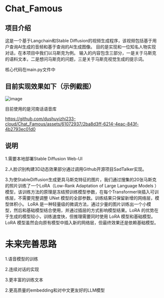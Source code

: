 # Chat_Famous

## 项目介绍
这是一个基于Langchain和Stable Diffusion的视频生成程序，该视频包括基于用户查询AI生成的音频和基于查询的AI生成图像。
目的是实现和一位知名人物实现对话，在本项目中我们以马斯克为例。
输入的内容包含三部分，一是关于马斯克的语料文本，二是想问马斯克的问题，三是关于马斯克视觉生成的提示词。

核心代码在main.py文件中

## 目前实现效果如下（示例截图）
![image](https://github.com/dushuyizhi233-cloud/Chat_Famous/assets/61072937/c05aced7-4fec-4284-bb7d-6a9d599ab603)

目前使用的是河南话语音库

https://github.com/dushuyizhi233-cloud/Chat_Famous/assets/61072937/2ba8d3ff-6214-4eac-843f-4b2793ec01d0


## 说明
1.需要本地部署Stable Diffusion Web-UI

2.人脸识别构建3D动态效果部分通过调用Github开源项目SadTalker实现。

3.为使StableDiffusion生成更具马斯克特征的图片，我们通过搜集的20张马斯克的照片训练了一个LoRA（Low-Rank Adaptation of Large Language Models ）模型，该训练方法的原理是冻结预训练模型参数，在每个Transformer块插入可训练层，不需要完整调整 UNet 模型的全部参数。训练结果只保留新增的网络层，模型体积小。
LoRA 是一种轻量级的微调方法，通过少量的图片训练出一个小模型，然后和基础模型结合使用，并通过插层的方式影响模型结果。LoRA 的优势在于生成的模型较小，训练速度快，但推理需要同时使用 LoRA 模型和基础模型。LoRA 模型虽然会向原有模型中插入新的网络层，但最终效果还是依赖基础模型。

# 未来完善思路
1.语音模型的训练

2.连续对话的实现

3.更丰富的训练文本

2.更高质量的embedding和对中文更友好的LLM模型
